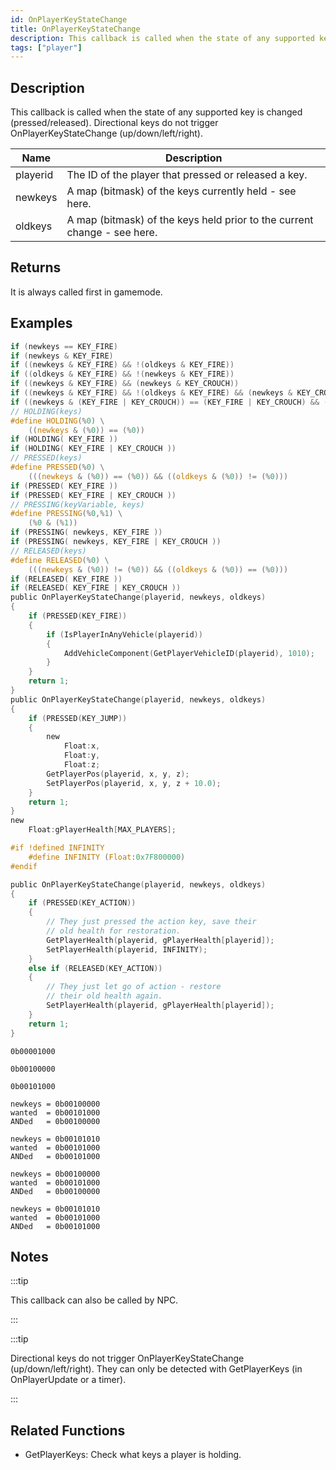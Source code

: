 ```yaml
---
id: OnPlayerKeyStateChange
title: OnPlayerKeyStateChange
description: This callback is called when the state of any supported key is changed (pressed/released).
tags: ["player"]
---
```


## Description

This callback is called when the state of any supported key is changed (pressed/released). Directional keys do not trigger OnPlayerKeyStateChange (up/down/left/right).

| Name     | Description                                                              |
| -------- | ------------------------------------------------------------------------ |
| playerid | The ID of the player that pressed or released a key.                     |
| newkeys  | A map (bitmask) of the keys currently held - see here.                   |
| oldkeys  | A map (bitmask) of the keys held prior to the current change - see here. |

## Returns

It is always called first in gamemode.

## Examples

```c
if (newkeys == KEY_FIRE)
if (newkeys & KEY_FIRE)
if ((newkeys & KEY_FIRE) && !(oldkeys & KEY_FIRE))
if ((oldkeys & KEY_FIRE) && !(newkeys & KEY_FIRE))
if ((newkeys & KEY_FIRE) && (newkeys & KEY_CROUCH))
if ((newkeys & KEY_FIRE) && !(oldkeys & KEY_FIRE) && (newkeys & KEY_CROUCH) && !(oldkeys & KEY_CROUCH))
if ((newkeys & (KEY_FIRE | KEY_CROUCH)) == (KEY_FIRE | KEY_CROUCH) && (oldkeys & (KEY_FIRE | KEY_CROUCH)) != (KEY_FIRE | KEY_CROUCH))
// HOLDING(keys)
#define HOLDING(%0) \
    ((newkeys & (%0)) == (%0))
if (HOLDING( KEY_FIRE ))
if (HOLDING( KEY_FIRE | KEY_CROUCH ))
// PRESSED(keys)
#define PRESSED(%0) \
    (((newkeys & (%0)) == (%0)) && ((oldkeys & (%0)) != (%0)))
if (PRESSED( KEY_FIRE ))
if (PRESSED( KEY_FIRE | KEY_CROUCH ))
// PRESSING(keyVariable, keys)
#define PRESSING(%0,%1) \
    (%0 & (%1))
if (PRESSING( newkeys, KEY_FIRE ))
if (PRESSING( newkeys, KEY_FIRE | KEY_CROUCH ))
// RELEASED(keys)
#define RELEASED(%0) \
    (((newkeys & (%0)) != (%0)) && ((oldkeys & (%0)) == (%0)))
if (RELEASED( KEY_FIRE ))
if (RELEASED( KEY_FIRE | KEY_CROUCH ))
public OnPlayerKeyStateChange(playerid, newkeys, oldkeys)
{
    if (PRESSED(KEY_FIRE))
    {
        if (IsPlayerInAnyVehicle(playerid))
        {
            AddVehicleComponent(GetPlayerVehicleID(playerid), 1010);
        }
    }
    return 1;
}
public OnPlayerKeyStateChange(playerid, newkeys, oldkeys)
{
    if (PRESSED(KEY_JUMP))
    {
        new
            Float:x,
            Float:y,
            Float:z;
        GetPlayerPos(playerid, x, y, z);
        SetPlayerPos(playerid, x, y, z + 10.0);
    }
    return 1;
}
new
    Float:gPlayerHealth[MAX_PLAYERS];

#if !defined INFINITY
    #define INFINITY (Float:0x7F800000)
#endif

public OnPlayerKeyStateChange(playerid, newkeys, oldkeys)
{
    if (PRESSED(KEY_ACTION))
    {
        // They just pressed the action key, save their
        // old health for restoration.
        GetPlayerHealth(playerid, gPlayerHealth[playerid]);
        SetPlayerHealth(playerid, INFINITY);
    }
    else if (RELEASED(KEY_ACTION))
    {
        // They just let go of action - restore
        // their old health again.
        SetPlayerHealth(playerid, gPlayerHealth[playerid]);
    }
    return 1;
}
```

```
0b00001000

0b00100000

0b00101000

newkeys = 0b00100000
wanted  = 0b00101000
ANDed   = 0b00100000

newkeys = 0b00101010
wanted  = 0b00101000
ANDed   = 0b00101000

newkeys = 0b00100000
wanted  = 0b00101000
ANDed   = 0b00100000

newkeys = 0b00101010
wanted  = 0b00101000
ANDed   = 0b00101000
```

## Notes

:::tip

This callback can also be called by NPC.

:::

:::tip

Directional keys do not trigger OnPlayerKeyStateChange (up/down/left/right). They can only be detected with GetPlayerKeys (in OnPlayerUpdate or a timer).

:::

## Related Functions

- GetPlayerKeys: Check what keys a player is holding.
